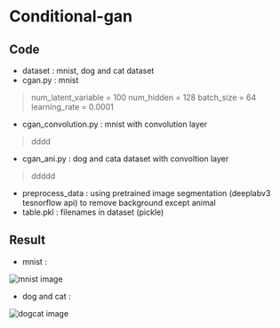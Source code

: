 <h1>Conditional-gan</h1>  
<h2>Code</h2>

* dataset : mnist, dog and cat dataset  
* cgan.py : mnist  
>num_latent_variable = 100
num_hidden = 128
batch_size = 64
learning_rate = 0.0001

* cgan_convolution.py : mnist with convolution layer  
>dddd

* cgan_ani.py : dog and cata dataset with convoltion layer  
>ddddd

* preprocess_data : using pretrained image segmentation (deeplabv3 tesnorflow api) to remove background except animal   
* table.pkl : filenames in dataset (pickle)

<h2>Result</h2>  

* mnist :  

![mnist image](./readme/cgan_mnist.gif)  

* dog and cat :

![dogcat image](./readme/cgan_dogcat.gif)  
